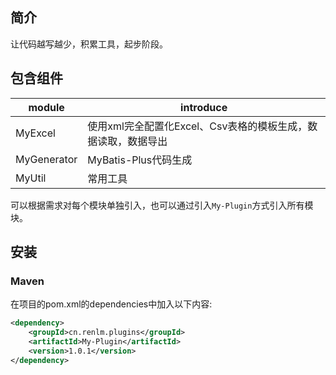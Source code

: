 ## 简介
让代码越写越少，积累工具，起步阶段。

## 包含组件
| module             |    introduce                                                                            
| -------------------|---------------------------------------------------------------------------------- 
| MyExcel            |     使用xml完全配置化Excel、Csv表格的模板生成，数据读取，数据导出                                  
| MyGenerator        |     MyBatis-Plus代码生成                                                             
| MyUtil             |     常用工具                                                                         

可以根据需求对每个模块单独引入，也可以通过引入`My-Plugin`方式引入所有模块。

## 安装

### Maven
在项目的pom.xml的dependencies中加入以下内容:

```xml
<dependency>
    <groupId>cn.renlm.plugins</groupId>
    <artifactId>My-Plugin</artifactId>
    <version>1.0.1</version>
</dependency>
```
